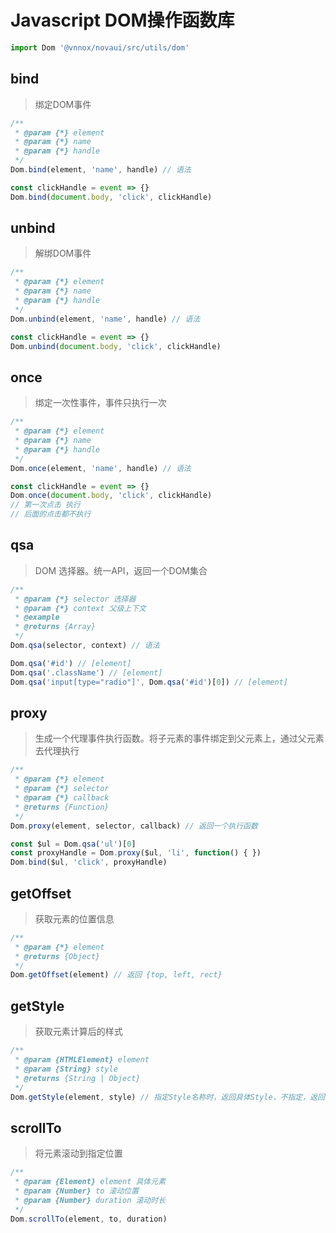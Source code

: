 # Javascript DOM操作函数库

```javascript
import Dom '@vnnox/novaui/src/utils/dom'
```

## bind
> 绑定DOM事件

``` javascript
/**
 * @param {*} element 
 * @param {*} name 
 * @param {*} handle 
 */
Dom.bind(element, 'name', handle) // 语法

const clickHandle = event => {}
Dom.bind(document.body, 'click', clickHandle)
```

## unbind
> 解绑DOM事件

``` javascript
/**
 * @param {*} element 
 * @param {*} name 
 * @param {*} handle 
 */
Dom.unbind(element, 'name', handle) // 语法

const clickHandle = event => {}
Dom.unbind(document.body, 'click', clickHandle)
```

## once
> 绑定一次性事件，事件只执行一次

``` javascript
/**
 * @param {*} element 
 * @param {*} name 
 * @param {*} handle 
 */
Dom.once(element, 'name', handle) // 语法

const clickHandle = event => {}
Dom.once(document.body, 'click', clickHandle)
// 第一次点击 执行
// 后面的点击都不执行
```

## qsa
> DOM 选择器。统一API，返回一个DOM集合

``` javascript
/**
 * @param {*} selector 选择器
 * @param {*} context 父级上下文
 * @example 
 * @returns {Array} 
 */
Dom.qsa(selector, context) // 语法

Dom.qsa('#id') // [element]
Dom.qsa('.className') // [element]
Dom.qsa('input[type="radio"]', Dom.qsa('#id')[0]) // [element]
```

## proxy
> 生成一个代理事件执行函数。将子元素的事件绑定到父元素上，通过父元素去代理执行

``` javascript
/**
 * @param {*} element 
 * @param {*} selector 
 * @param {*} callback
 * @returns {Function}
 */
Dom.proxy(element, selector, callback) // 返回一个执行函数

const $ul = Dom.qsa('ul')[0]
const proxyHandle = Dom.proxy($ul, 'li', function() { })
Dom.bind($ul, 'click', proxyHandle) 
```

## getOffset
> 获取元素的位置信息

``` javascript
/**
 * @param {*} element 
 * @returns {Object}
 */
Dom.getOffset(element) // 返回 {top, left, rect}
```

## getStyle
> 获取元素计算后的样式

``` javascript
/**
 * @param {HTMLElement} element 
 * @param {String} style
 * @returns {String | Object} 
 */
Dom.getStyle(element, style) // 指定Style名称时，返回具体Style，不指定，返回全部Styles
```

## scrollTo
> 将元素滚动到指定位置

``` javascript
/**
 * @param {Element} element 具体元素
 * @param {Number} to 滚动位置
 * @param {Number} duration 滚动时长
 */
Dom.scrollTo(element, to, duration) 
```